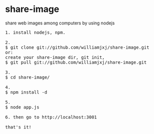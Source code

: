 share-image
===========

share web images among computers by using nodejs

<pre>
1. install nodejs, npm.

2. 
$ git clone git://github.com/williamjxj/share-image.git
or:
create your share-image dir, git init,
$ git pull git://github.com/williamjxj/share-image.git

3. 
$ cd share-image/

4.
$ npm install -d

5.
$ node app.js

6. then go to http://localhost:3001

that's it!
</pre>